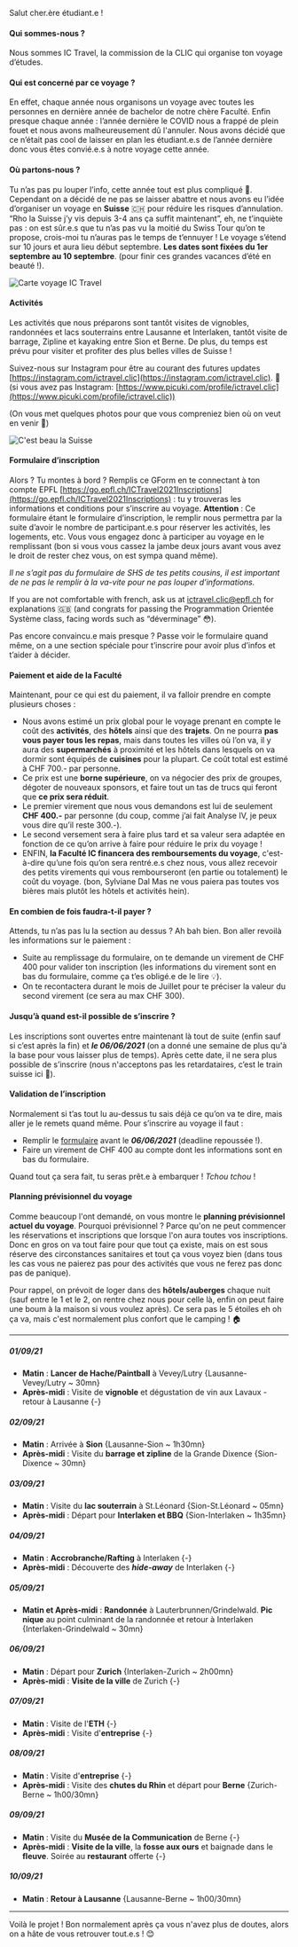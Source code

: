 Salut cher.ère étudiant.e !

#### Qui sommes-nous ?

Nous sommes IC Travel, la commission de la CLIC qui organise ton voyage d’études.

#### Qui est concerné par ce voyage ?

En effet, chaque année nous organisons un voyage avec toutes les personnes en dernière année de bachelor de notre chère Faculté. Enfin presque chaque année : l’année dernière le COVID nous a frappé de plein fouet et nous avons malheureusement dû l'annuler. Nous avons décidé que ce n’était pas cool de laisser en plan les étudiant.e.s de l’année dernière donc vous êtes convié.e.s à notre voyage cette année. 

#### Où partons-nous ?

Tu n’as pas pu louper l’info, cette année tout est plus compliqué 🦠. Cependant on a décidé de ne pas se laisser abattre et nous avons eu l’idée d’organiser un voyage en **Suisse** 🇨🇭 pour réduire les risques d’annulation. “Rho la Suisse j’y vis depuis 3-4 ans ça suffit maintenant”, eh, ne t’inquiète pas : on est sûr.e.s que tu n’as pas vu la moitié du Swiss Tour qu’on te propose, crois-moi tu n’auras pas le temps de t’ennuyer ! Le voyage s’étend sur 10 jours et aura lieu début septembre. **Les dates sont fixées du 1er septembre au 10 septembre**. (pour finir ces grandes vacances d’été en beauté !).

![Carte voyage IC Travel](assets_ic-travel/ictravel_carte.png)

#### Activités

Les activités que nous préparons sont tantôt visites de vignobles, randonnées et lacs souterrains entre Lausanne et Interlaken, tantôt visite de barrage, Zipline et kayaking entre Sion et Berne. De plus, du temps est prévu pour visiter et profiter des plus belles villes de Suisse !

Suivez-nous sur Instagram pour être au courant des futures updates [https://instagram.com/ictravel.clic](https://instagram.com/ictravel.clic). 📸 (si vous avez pas Instagram: [https://www.picuki.com/profile/ictravel.clic](https://www.picuki.com/profile/ictravel.clic))

(On vous met quelques photos pour que vous compreniez bien où on veut en venir 👀)

![C'est beau la Suisse](assets_ic-travel/images_suisse_form.png)

#### Formulaire d’inscription

Alors ? Tu montes à bord ? Remplis ce GForm en te connectant à ton compte EPFL [https://go.epfl.ch/ICTravel2021Inscriptions](https://go.epfl.ch/ICTravel2021Inscriptions) : tu y trouveras les informations et conditions pour s’inscrire au voyage. 
**Attention** : Ce formulaire étant le formulaire d’inscription, le remplir nous permettra par la suite d’avoir le nombre de participant.e.s pour réserver les activités, les logements, etc. Vous vous engagez donc à participer au voyage en le remplissant (bon si vous vous cassez la jambe deux jours avant vous avez le droit de rester chez vous, on est sympa quand même).

_Il ne s’agit pas du formulaire de SHS de tes petits cousins, il est important de ne pas le remplir à la va-vite pour ne pas louper d’informations._

If you are not comfortable with french, ask us at [ictravel.clic@epfl.ch](mailto:ictravel.clic@epfl.ch) for explanations 🇬🇧 (and congrats for passing the Programmation Orientée Système class, facing words such as “déverminage” 😳).

Pas encore convaincu.e mais presque ? Passe voir le formulaire quand même, on a une section spéciale pour t’inscrire pour avoir plus d’infos et t’aider à décider.

#### Paiement et aide de la Faculté

Maintenant, pour ce qui est du paiement, il va falloir prendre en compte plusieurs choses :
* Nous avons estimé un prix global pour le voyage prenant en compte le coût des **activités**, des **hôtels** ainsi que des **trajets**. On ne pourra **pas vous payer tous les repas**, mais dans toutes les villes où l’on va, il y aura des **supermarchés** à proximité et les hôtels dans lesquels on va dormir sont équipés de **cuisines** pour la plupart. Ce coût total est estimé à CHF 700.- par personne.
* Ce prix est une **borne supérieure**, on va négocier des prix de groupes, dégoter de nouveaux sponsors, et faire tout un tas de trucs qui feront que **ce prix sera réduit**.
* Le premier virement que nous vous demandons est lui de seulement **CHF 400.-** par personne (du coup, comme j’ai fait Analyse IV, je peux vous dire qu’il reste 300.-).
* Le second versement sera à faire plus tard et sa valeur sera adaptée en fonction de ce qu’on arrive à faire pour réduire le prix du voyage !
* ENFIN, **la Faculté IC financera des remboursements du voyage**, c'est-à-dire qu’une fois qu’on sera rentré.e.s chez nous, vous allez recevoir des petits virements qui vous rembourseront (en partie ou totalement) le coût du voyage. (bon, Sylviane Dal Mas ne vous paiera pas toutes vos bières mais plutôt les hôtels et activités hein).

#### En combien de fois faudra-t-il payer ?

Attends, tu n’as pas lu la section au dessus ? Ah bah bien. Bon aller revoilà les informations sur le paiement :
* Suite au remplissage du formulaire, on te demande un virement de CHF 400 pour valider ton inscription (les informations du virement sont en bas du formulaire, comme ça t’es obligé.e de le lire 💡).
* On te recontactera durant le mois de Juillet pour te préciser la valeur du second virement (ce sera au max CHF 300).

#### Jusqu’à quand est-il possible de s’inscrire ?

Les inscriptions sont ouvertes entre maintenant là tout de suite (enfin sauf si c’est après la fin) et **_le 06/06/2021_** (on a donné une semaine de plus qu'à la base pour vous laisser plus de temps). Après cette date, il ne sera plus possible de s’inscrire (nous n'acceptons pas les retardataires, c’est le train suisse ici 🚂).

#### Validation de l’inscription

Normalement si t’as tout lu au-dessus tu sais déjà ce qu’on va te dire, mais aller je le remets quand même. Pour s’inscrire au voyage il faut :
* Remplir le [formulaire](https://go.epfl.ch/ICTravel2021Inscriptions) avant le **_06/06/2021_** (deadline repoussée !).
* Faire un virement de CHF 400 au compte dont les informations sont en bas du formulaire.

Quand tout ça sera fait, tu seras prêt.e à embarquer ! _Tchou tchou_ !

#### Planning prévisionnel du voyage

Comme beaucoup l'ont demandé, on vous montre le **planning prévisionnel actuel du voyage**. Pourquoi prévisionnel ? Parce qu'on ne peut commencer les réservations et inscriptions que lorsque l'on aura toutes vos inscriptions. Donc en gros on va tout faire pour que tout ça existe, mais on est sous réserve des circonstances sanitaires et tout ça vous voyez bien (dans tous les cas vous ne paierez pas pour des activités que vous ne ferez pas donc pas de panique).

Pour rappel, on prévoit de loger dans des **hôtels/auberges** chaque nuit (sauf entre le 1 et le 2, on rentre chez nous pour celle là, enfin on peut faire une boum à la maison si vous voulez après). Ce sera pas le 5 étoiles eh oh ça va, mais c'est normalement plus confort que le camping ! 🏠

***

##### 01/09/21
  * **Matin**       : **Lancer de Hache/Paintball** à Vevey/Lutry {Lausanne-Vevey/Lutry ~ 30mn}
  * **Après-midi**  : Visite de **vignoble** et dégustation de vin aux Lavaux - retour à Lausanne {-}

##### 02/09/21
  * **Matin**       : Arrivée à **Sion** {Lausanne-Sion ~ 1h30mn}
  * **Après-midi**  : Visite du **barrage et zipline** de la Grande Dixence {Sion-Dixence ~ 30mn}

##### 03/09/21
  * **Matin**         : Visite du **lac souterrain** à St.Léonard {Sion-St.Léonard ~ 05mn}
  * **Après-midi**    : Départ pour **Interlaken et BBQ** {Sion-Interlaken ~ 1h35mn}

##### 04/09/21
  * **Matin**         : **Accrobranche/Rafting** à Interlaken {-}
  * **Après-midi**    : Découverte des **_hide-away_** de Interlaken {-}

##### 05/09/21
  * **Matin et Après-midi** : **Randonnée** à Lauterbrunnen/Grindelwald. **Pic nique** au point culminant de la randonnée et retour à Interlaken {Interlaken-Grindelwald ~ 30mn}

##### 06/09/21
  * **Matin**         : Départ pour **Zurich** {Interlaken-Zurich ~ 2h00mn}
  * **Après-midi**    : **Visite de la ville** de Zurich {-}

##### 07/09/21
  * **Matin**         : Visite de l'**ETH** {-}
  * **Après-midi**    : Visite d'**entreprise** {-}

##### 08/09/21
 * **Matin**          : Visite d'**entreprise** {-}
 * **Après-midi**     : Visite des **chutes du Rhin** et départ pour **Berne** {Zurich-Berne ~ 1h00/30mn}

##### 09/09/21
  * **Matin**         : Visite du **Musée de la Communication** de Berne {-}
  * **Après-midi**    : **Visite de la ville**, la **fosse aux ours** et baignade dans le **fleuve**. Soirée au **restaurant** offerte {-}

##### 10/09/21
  * **Matin**         : **Retour à Lausanne** {Lausanne-Berne ~ 1h00/30mn} 

***

Voilà le projet ! Bon normalement après ça vous n'avez plus de doutes, alors on a hâte de vous retrouver tout.e.s ! 😊
